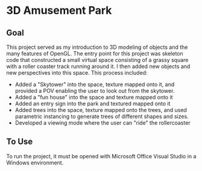 # 3D Amusement Park

## Goal

This project served as my introduction to 3D modeling of objects and the many features of OpenGL. The entry point for this project was skeleton code that constructed a small virtual space consisting of a grassy square with a roller coaster track running around it. I then added new objects and new perspectives into this space. This process included:
- Added a "Skytower" into the space, texture mapped onto  it, and provided a POV enabling the user to look out from the skytower.
- Added a "fun house" into the space and texture mapped onto it
- Added an entry sign into the park and textured mapped onto it 
- Added trees into the space, texture mapped onto the trees, and used parametric instancing to generate trees of different shapes and sizes.
- Developed a viewing mode where the user can "ride" the rollercoaster

## To Use

To run the project, it must be opened with Microsoft Office Visual Studio in a Windows environment. 

